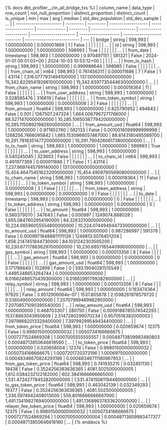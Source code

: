 {% docs dbt_profiler__cln_all_bridge_txs  %}
| column_name             | data_type | row_count | not_null_proportion | distinct_proportion | distinct_count | is_unique | min                    | max                    |                    avg |               median |          std_dev_population |              std_dev_sample | ... |
| ----------------------- | --------- | --------- | ------------------- | ------------------- | -------------- | --------- | ---------------------- | ---------------------- | ---------------------- | -------------------- | --------------------------- | --------------------------- | --- |
| bridge                  | string    |   598,993 |         1.000000000 |         0.000001669 |              1 |     False |                        |                        |                        |                      |                             |                             | ... |
| id                      | string    |   598,993 |         1.000000000 |         1.000000000 |         598993 |      True |                        |                        |                        |                      |                             |                             | ... |
| from_date               | timestamp |   598,993 |         1.000000000 |         0.970497151 |         581321 |     False | 2024-01-01 00:01:03+00 | 2024-10-03 10:53:12+00 |                        |                      |                             |                             | ... |
| from_tx_hash            | string    |   598,993 |         1.000000000 |         0.999986644 |         598985 |     False |                        |                        |                        |                      |                             |                             | ... |
| from_chain_id           | int64     |   598,993 |         0.761456311 |         0.000011686 |              7 |     False | 1                      | 43114                  | 7,316.0777931494100000 | 137.0000000000000000 | 15,342.82295419266100000000 | 15,342.83977354446300000000 | ... |
| from_chain_name         | string    |   598,993 |         1.000000000 |         0.000018364 |             11 |     False |                        |                        |                        |                      |                             |                             | ... |
| from_user_address       | string    |   598,993 |         1.000000000 |         0.528585476 |         316619 |     False |                        |                        |                        |                      |                             |                             | ... |
| from_token_symbol       | string    |   598,993 |         1.000000000 |         0.000005008 |              3 |     False |                        |                        |                        |                      |                             |                             | ... |
| from_amount             | float64   |   598,993 |         1.000000000 |         0.825790952 |         494643 |     False | 0.001                  | 1267507.247324         | 1,664.0067967271768000 |  88.5271470000000000 | 10,285.10650387794200000000 | 10,285.11508921982600000000 | ... |
| from_amount_usd         | float64   |   598,993 |         1.000000000 |         0.971852760 |         582133 |     False | 0.0010016099999999998  | 1268256.7666095842     | 1,665.1530966057467000 |  88.6143180495589700 | 10,291.78183514772000000000 | 10,291.79042606173800000000 | ... |
| to_tx_hash              | string    |   598,993 |         1.000000000 |         1.000000000 |         598993 |      True |                        |                        |                        |                      |                             |                             | ... |
| to_user_address         | string    |   598,993 |         1.000000000 |         0.540245045 |         323603 |     False |                        |                        |                        |                      |                             |                             | ... |
| to_chain_id             | int64     |   598,993 |         0.491977369 |         0.000011686 |              7 |     False | 1                      | 43114                  | 7,237.9697445799140000 | 137.0000000000000000 | 15,454.46475451623200000000 | 15,454.49097605690800000000 | ... |
| to_chain_name           | string    |   598,993 |         1.000000000 |         0.000018364 |             11 |     False |                        |                        |                        |                      |                             |                             | ... |
| to_token_symbol         | string    |   598,993 |         1.000000000 |         0.000005008 |              3 |     False |                        |                        |                        |                      |                             |                             | ... |
| from_token_address      | string    |   598,993 |         0.000000000 |         0.000000000 |              0 |     False |                        |                        |                        |                      |                             |                             | ... |
| to_date                 | timestamp |   598,993 |         0.000000000 |         0.000000000 |              0 |     False |                        |                        |                        |                      |                             |                             | ... |
| to_token_address        | string    |   598,993 |         0.000000000 |         0.000000000 |              0 |     False |                        |                        |                        |                      |                             |                             | ... |
| to_amount               | float64   |   598,993 |         1.000000000 |         0.580379070 |         347643 |     False | 0.000997               | 1249074.888028         | 1,655.0847602954190000 |  84.3263210000000000 | 10,224.06596055554800000000 | 10,224.07449494473300000000 | ... |
| to_amount_usd           | float64   |   598,993 |         1.000000000 |         0.987286997 |         591378 |     False | 0.00099718488811111126 | 1249813.5076451204     | 1,656.2147451844730000 |  84.1031242303505200 | 10,230.67717863629700000000 | 10,230.68571854409900000000 | ... |
| gas_symbol              | string    |   598,993 |         1.000000000 |         0.000013356 |              8 |     False |                        |                        |                        |                      |                             |                             | ... |
| gas_amount              | float64   |   598,993 |         0.000000000 |         0.000000000 |              0 |     False |                        |                        |                        |                      |                             |                             | ... |
| gas_amount_usd          | float64   |   598,993 |         1.000000000 |         0.171786649 |         102899 |     False | 0                      | 593.19040281515549     |     1.4495348653264744 |   0.0000000000000000 |      6.01662489570439300000 |      6.01662991799382600000 | ... |
| relay_symbol            | string    |   598,993 |         1.000000000 |         0.000013356 |              8 |     False |                        |                        |                        |                      |                             |                             | ... |
| relay_amount            | float64   |   598,993 |         1.000000000 |         0.163474364 |          97920 |     False | 3.9512906064e-07       | 1537.805878            |     2.1598261978579720 |   0.5360490000000000 |      7.20707969489982950000 |      7.20708571090395540000 | ... |
| relay_amount_usd        | float64   |   598,993 |         1.000000000 |         0.468703307 |         280750 |     False | 0.0009188785574542293  | 1537.8883043950609     |     2.5147280299070234 |   0.9570516382000003 |      7.39798682013329400000 |      7.39799299549434400000 | ... |
| from_token_price        | float64   |   598,993 |         1.000000000 |         0.020659674 |          12375 |     False | 0.99801500000000032    | 1.0050734166666675     |     1.0007271524869308 |   1.0007005555555557 |      0.00048713809983480803 |      0.00048713850646619590 | ... |
| to_token_price          | float64   |   598,993 |         1.000000000 |         0.020658004 |          12374 |     False | 0.99801500000000032    | 1.0050734166666675     |     1.0007201720373196 |   1.0006975000000000 |      0.00048346670824293196 |      0.00048346711180967953 | ... |
| from_gas_token_price    | float64   |   598,993 |         0.741935215 |         0.032451130 |          19438 |     False | 0.3524256363636365     | 4081.5025000000005     | 1,612.0384232122162000 | 602.3841666666665000 |  1,531.47242778452820000000 |  1,531.47415081194460000000 | ... |
| to_gas_token_price      | float64   |   598,993 |         0.463042139 |         0.032349293 |          19377 |     False | 0.3524256363636365     | 4081.5025000000005     | 1,336.5974942408013000 | 556.8016666666667000 |  1,491.13419827694000000000 |  1,491.13688637833620000000 | ... |
| relayer_fee_token_price | float64   |   598,993 |         1.000000000 |         0.020659674 |          12375 |     False | 0.99801500000000032    | 1.0050734166666675     |     1.0007271524869294 |   1.0007005000000004 |      0.00048713809983477377 |      0.00048713850646616160 | ... |
{% enddocs %}